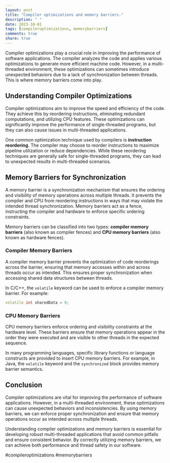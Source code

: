 ```yaml
---
layout: post
title: "Compiler optimizations and memory barriers."
description: " "
date: 2023-10-01
tags: [compileroptimizations, memorybarriers]
comments: true
share: true
---
```


Compiler optimizations play a crucial role in improving the performance of software applications. The compiler analyzes the code and applies various optimizations to generate more efficient machine code. However, in a multi-threaded environment, these optimizations can sometimes introduce unexpected behaviors due to a lack of synchronization between threads. This is where memory barriers come into play.

## Understanding Compiler Optimizations

Compiler optimizations aim to improve the speed and efficiency of the code. They achieve this by reordering instructions, eliminating redundant computations, and utilizing CPU features. These optimizations can significantly improve the performance of single-threaded programs, but they can also cause issues in multi-threaded applications.

One common optimization technique used by compilers is **instruction reordering**. The compiler may choose to reorder instructions to maximize pipeline utilization or reduce dependencies. While these reordering techniques are generally safe for single-threaded programs, they can lead to unexpected results in multi-threaded scenarios.

## Memory Barriers for Synchronization

A memory barrier is a synchronization mechanism that ensures the ordering and visibility of memory operations across multiple threads. It prevents the compiler and CPU from reordering instructions in ways that may violate the intended thread synchronization. Memory barriers act as a fence, instructing the compiler and hardware to enforce specific ordering constraints.

Memory barriers can be classified into two types: **compiler memory barriers** (also known as compiler fences) and **CPU memory barriers** (also known as hardware fences).

### Compiler Memory Barriers

A compiler memory barrier prevents the optimization of code reorderings across the barrier, ensuring that memory accesses within and across threads occur as intended. This ensures proper synchronization when accessing shared data structures between threads.

In C/C++, the `volatile` keyword can be used to enforce a compiler memory barrier. For example:

```cpp
volatile int sharedData = 0;
```

### CPU Memory Barriers

CPU memory barriers enforce ordering and visibility constraints at the hardware level. These barriers ensure that memory operations appear in the order they were executed and are visible to other threads in the expected sequence.

In many programming languages, specific library functions or language constructs are provided to insert CPU memory barriers. For example, in Java, the `volatile` keyword and the `synchronized` block provides memory barrier semantics.

## Conclusion

Compiler optimizations are vital for improving the performance of software applications. However, in a multi-threaded environment, these optimizations can cause unexpected behaviors and inconsistencies. By using memory barriers, we can enforce proper synchronization and ensure that memory operations occur as intended across multiple threads.

Understanding compiler optimizations and memory barriers is essential for developing robust multi-threaded applications that avoid common pitfalls and ensure consistent behavior. By correctly utilizing memory barriers, we can achieve both performance and thread safety in our software.

#compileroptimizations #memorybarriers